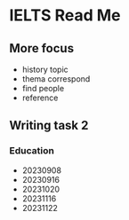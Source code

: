 # IELTS Read Me

## More focus

- history topic
- thema correspond
- find people
- reference

## Writing task 2

### Education

- 20230908
- 20230916
- 20231020
- 20231116
- 20231122